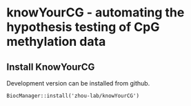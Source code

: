 # knowYourCG - automating the hypothesis testing of CpG methylation data

## Install KnowYourCG

Development version can be installed from github.
```{r, eval=FALSE}
BiocManager::install('zhou-lab/knowYourCG')
```




